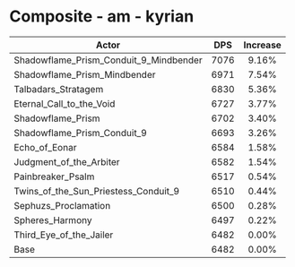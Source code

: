 # Composite - am - kyrian
| Actor | DPS | Increase |
|---|:---:|:---:|
|Shadowflame_Prism_Conduit_9_Mindbender|7076|9.16%|
|Shadowflame_Prism_Mindbender|6971|7.54%|
|Talbadars_Stratagem|6830|5.36%|
|Eternal_Call_to_the_Void|6727|3.77%|
|Shadowflame_Prism|6702|3.40%|
|Shadowflame_Prism_Conduit_9|6693|3.26%|
|Echo_of_Eonar|6584|1.58%|
|Judgment_of_the_Arbiter|6582|1.54%|
|Painbreaker_Psalm|6517|0.54%|
|Twins_of_the_Sun_Priestess_Conduit_9|6510|0.44%|
|Sephuzs_Proclamation|6500|0.28%|
|Spheres_Harmony|6497|0.22%|
|Third_Eye_of_the_Jailer|6482|0.00%|
|Base|6482|0.00%|
